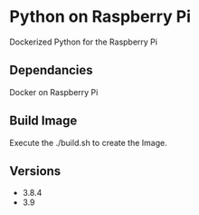 # Python on Raspberry Pi
Dockerized Python for the Raspberry Pi

## Dependancies
Docker on Raspberry Pi

## Build Image
Execute the ./build.sh to create the Image.

## Versions
+ 3.8.4
+ 3.9
